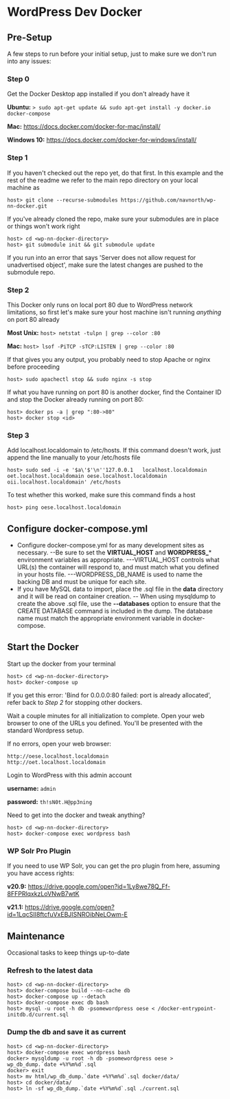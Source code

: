 # WordPress Dev Docker

## Pre-Setup

A few steps to run before your initial setup, just to make sure we don't run into any issues:

### Step 0

Get the Docker Desktop app installed if you don't already have it

**Ubuntu:** `> sudo apt-get update && sudo apt-get install -y docker.io docker-compose`

**Mac:** https://docs.docker.com/docker-for-mac/install/

**Windows 10:** https://docs.docker.com/docker-for-windows/install/

### Step 1

If you haven't checked out the repo yet, do that first. In this example and the rest of the readme we refer to the main repo directory on your local machine as <wp-nn-docker-directory>

    host> git clone --recurse-submodules https://github.com/navnorth/wp-nn-docker.git

If you've already cloned the repo, make sure your submodules are in place or things won't work right

    host> cd <wp-nn-docker-directory>
    host> git submodule init && git submodule update

If you run into an error that says 'Server does not allow request for unadvertised object', make sure the latest changes are pushed to the submodule repo.

### Step 2

This Docker only runs on local port 80 due to WordPress network limitations, so first let's make sure your host machine isn't running *anything* on port 80 already

**Most Unix:** `host> netstat -tulpn | grep --color :80`

**Mac:** `host> lsof -PiTCP -sTCP:LISTEN | grep --color :80`

If that gives you any output, you probably need to stop Apache or nginx before proceeding

    host> sudo apachectl stop && sudo nginx -s stop

If what you have running on port 80 is another docker, find the Container ID and stop the Docker already running on port 80:

    host> docker ps -a | grep ":80->80"
    host> docker stop <id>

### Step 3

Add localhost.localdomain to /etc/hosts. If this command doesn't work, just append the line manually to your /etc/hosts file

    host> sudo sed -i -e '$a\'$'\n''127.0.0.1   localhost.localdomain oet.localhost.localdomain oese.localhost.localdomain oii.localhost.localdomain' /etc/hosts

To test whether this worked, make sure this command finds a host

    host> ping oese.localhost.localdomain

## Configure docker-compose.yml

- Configure docker-compose.yml for as many development sites as necessary.
--Be sure to set the **VIRTUAL_HOST** and **WORDPRESS_*** environment variables as appropriate.
---VIRTUAL_HOST controls what URL(s) the container will respond to, and must match what you defined in your hosts file.
---WORDPRESS_DB_NAME is used to name the backing DB and must be unique for each site.
- If you have MySQL data to import, place the .sql file in the **data** directory and it will be read on container creation.
-- When using mysqldump to create the above .sql file, use the **--databases** option to ensure that the CREATE DATABASE command is included in the dump.  The database name must match the appropriate environment variable in docker-compose.

## Start the Docker

Start up the docker from your terminal

    host> cd <wp-nn-docker-directory>
    host> docker-compose up

If you get this error: 'Bind for 0.0.0.0:80 failed: port is already allocated', refer back to *Step 2* for stopping other dockers.

Wait a couple minutes for all initialization to complete.  Open your web browser to one of the URLs you defined.  You'll be presented with the standard Wordpress setup.

If no errors, open your web browser:

    http://oese.localhost.localdomain
    http://oet.localhost.localdomain

Login to WordPress with this admin account

**username:** `admin`

**password:** `th!sN0t.H@pp3ning`

Need to get into the docker and tweak anything?

    host> cd <wp-nn-docker-directory>
    host> docker-compose exec wordpress bash

### WP Solr Pro Plugin

If you need to use WP Solr, you can get the pro plugin from here, assuming you have access rights:

**v20.9:** https://drive.google.com/open?id=1Ly8we78Q_Ff-8FFPRlqxkzLoVNwB7wtK

**v21.1:** https://drive.google.com/open?id=1LqcSII8ftcfuVxEBJISNROibNeLOwm-E


## Maintenance

Occasional tasks to keep things up-to-date

### Refresh to the latest data

    host> cd <wp-nn-docker-directory>
    host> docker-compose build --no-cache db
    host> docker-compose up --detach
    host> docker-compose exec db bash
    host> mysql -u root -h db -psomewordpress oese < /docker-entrypoint-initdb.d/current.sql

### Dump the db and save it as current

    host> cd <wp-nn-docker-directory>
    host> docker-compose exec wordpress bash
    docker> mysqldump -u root -h db -psomewordpress oese > wp_db_dump.`date +%Y%m%d`.sql
    docker> exit
    host> mv html/wp_db_dump.`date +%Y%m%d`.sql docker/data/
    host> cd docker/data/
    host> ln -sf wp_db_dump.`date +%Y%m%d`.sql ./current.sql


